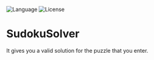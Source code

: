 ![Language](https://img.shields.io/badge/Language-Python%20-blue.svg)
![License](https://img.shields.io/badge/License-GPL&ndash;3.0%20-red.svg)
# SudokuSolver
It gives you a valid solution for the puzzle that you enter.
